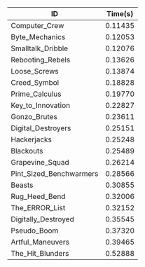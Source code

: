 |ID|Time(s)|
|-|-|
|Computer_Crew|0.11435|
|Byte_Mechanics|0.12053|
|Smalltalk_Dribble|0.12076|
|Rebooting_Rebels|0.13626|
|Loose_Screws|0.13874|
|Creed_Symbol|0.18828|
|Prime_Calculus|0.19770|
|Key_to_Innovation|0.22827|
|Gonzo_Brutes|0.23611|
|Digital_Destroyers|0.25151|
|Hackerjacks|0.25248|
|Blackouts|0.25489|
|Grapevine_Squad|0.26214|
|Pint_Sized_Benchwarmers|0.28566|
|Beasts|0.30855|
|Rug_Heed_Bend|0.32006|
|The_ERROR_List|0.32152|
|Digitally_Destroyed|0.35545|
|Pseudo_Boom|0.37320|
|Artful_Maneuvers|0.39465|
|The_Hit_Blunders|0.52888|
